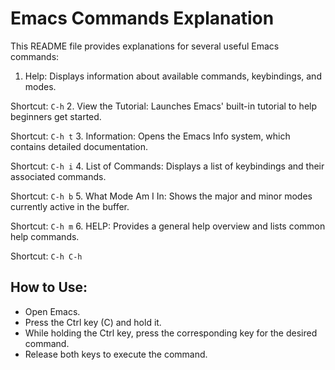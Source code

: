 # Emacs Commands Explanation

This README file provides explanations for several useful Emacs commands:

1. Help: Displays information about available commands, keybindings, and modes.

Shortcut: `C-h`
2. View the Tutorial: Launches Emacs' built-in tutorial to help beginners get started.

Shortcut: `C-h t`
3. Information: Opens the Emacs Info system, which contains detailed documentation.

Shortcut: `C-h i`
4. List of Commands: Displays a list of keybindings and their associated commands.

Shortcut: `C-h b`
5. What Mode Am I In: Shows the major and minor modes currently active in the buffer.

Shortcut: `C-h m`
6. HELP: Provides a general help overview and lists common help commands.

Shortcut: `C-h C-h`
## How to Use:

- Open Emacs.
- Press the Ctrl key (C) and hold it.
- While holding the Ctrl key, press the corresponding key for the desired command.
- Release both keys to execute the command.
